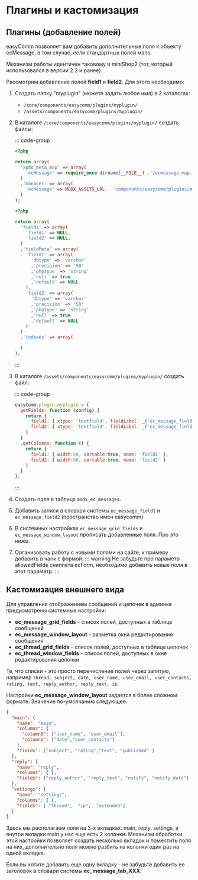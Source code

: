 # Плагины и кастомизация

## Плагины (добавление полей)

easyComm позволяет вам добавить дополнительные поля к объекту ecMessage, в том случае, если стандартных полей мало.

Механизм работы идентичен таковому в miniShop2 (тот, который использовался в версии 2.2 и ранее).

Рассмотрим добавление полей **field1** и **field2**. Для этого необходимо:

1. Создать папку "myplugin" (можете задать любое имя) в 2 каталогах:
    - `/core/components/easycomm/plugins/myplugin/`
    - `/assets/components/easycomm/plugins/myplugin/`

2. В каталоге `/core/components/easycomm/plugins/myplugin/` создать файлы:

    ::: code-group

    ```php [index.php]
    <?php

    return array(
      'xpdo_meta_map' => array(
        'ecMessage' => require_once dirname(__FILE__) .'/ecmessage.map.inc.php'
      )
      ,'manager' => array(
        'ecMessage' => MODX_ASSETS_URL . 'components/easycomm/plugins/myplugin/ecmessage.js'
      )
    );
    ```

    ```php [ecmessage.map.inc.php]
    <?php

    return array(
      'fields' => array(
        'field1' => NULL,
        'field2' => NULL,
      )
      ,'fieldMeta' => array(
        'field1' => array(
          'dbtype' => 'varchar'
          ,'precision' => '50'
          ,'phptype' => 'string'
          ,'null' => true
          ,'default' => NULL
        ),
        'field2' => array(
          'dbtype' => 'varchar'
          ,'precision' => '50'
          ,'phptype' => 'string'
          ,'null' => true
          ,'default' => NULL
        )
      )
      ,'indexes' => array(

      )
    );
    ```

    :::

3. В каталоге `/assets/components/easycomm/plugins/myplugin/` создать файл:

    ::: code-group

    ```js [ecmessage.js]
    easyComm.plugin.myplugin = {
      getFields: function (config) {
        return {
          field1: { xtype: 'textfield', fieldLabel: _('ec_message_field1'), anchor: '99%' },
          field2: { xtype: 'textfield', fieldLabel: _('ec_message_field2'), anchor: '99%' },
        }
      }
      ,getColumns: function () {
        return {
          field1: { width:50, sortable:true, name: 'field1' },
          field2: { width:50, sortable:true, name: 'field2' }
        }
      }
    };
    ```

    :::

4. Создать поля в таблице `modx_ec_messages`.
5. Добавить записи в словари системы `ec_message_field1` и `ec_message_field2` (пространство имен easycomm).
6. В системных настройках `ec_message_grid_fields` и `ec_message_window_layout` прописать добавленные поля. Про это ниже.
7. Организовать работу с новыми полями на сайте, к примеру добавить в чанк с формой.
    ::: warning
    Не забудьте про параметр allowedFields сниппета ecForm, необходимо добавить новые поля в этот параметр.
    :::

## Кастомизация внешнего вида

Для управления отображением сообщений и цепочек в админке предусмотрены системные настройки:

- **ec_message_grid_fields** - список полей, доступных в таблице сообщений
- **ec_message_window_layout** - разметка окна редактирования сообщения
- **ec_thread_grid_fields** - список полей, доступных в таблице цепочек
- **ec_thread_window_fields** - список полей, доступных в окне редактирования цепочки

Те, что списки - это просто перечисление полей через запятую, например `thread, subject, date, user_name, user_email, user_contacts, rating, text, reply_author, reply_text, ip`.

Настройки **ec_message_window_layout** задается в более сложном формате. Значение по-умолчанию следующее:

```json
{
  "main": {
    "name": "main",
    "columns": {
      "column0": ["user_name", "user_email"],
      "column1": ["date","user_contacts"]
    },
    "fields": ["subject", "rating","text", "published" ]
  },
  "reply": {
    "name": "reply",
    "columns": { },
    "fields": ["reply_author", "reply_text", "notify", "notify_date"]
  },
  "settings": {
    "name": "settings",
    "columns": { },
    "fields": [ "thread",  "ip",  "extended"]
  }
}
```

Здесь мы располагаем поля на 3-х вкладках: main, reply, settings, а внутри вкладки main у нас еще есть 2 колонки. Механизм обработки этой настройки позволяет создать несколько вкладок и поместить поля на них, дополнительно поля можно разбить на колонки один раз на одной вкладке.

Если вы хотите добавить еще одну вкладку - не забудьте добавить ее заголовок в словари системы **ec_message_tab_XXX**.
